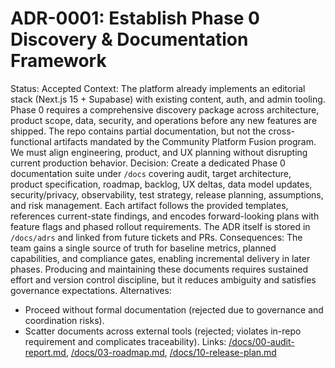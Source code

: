 # ADR-0001: Establish Phase 0 Discovery & Documentation Framework
Status: Accepted
Context: The platform already implements an editorial stack (Next.js 15 + Supabase) with existing content, auth, and admin tooling. Phase 0 requires a comprehensive discovery package across architecture, product scope, data, security, and operations before any new features are shipped. The repo contains partial documentation, but not the cross-functional artifacts mandated by the Community Platform Fusion program. We must align engineering, product, and UX planning without disrupting current production behavior.
Decision: Create a dedicated Phase 0 documentation suite under `/docs` covering audit, target architecture, product specification, roadmap, backlog, UX deltas, data model updates, security/privacy, observability, test strategy, release planning, assumptions, and risk management. Each artifact follows the provided templates, references current-state findings, and encodes forward-looking plans with feature flags and phased rollout requirements. The ADR itself is stored in `/docs/adrs` and linked from future tickets and PRs.
Consequences: The team gains a single source of truth for baseline metrics, planned capabilities, and compliance gates, enabling incremental delivery in later phases. Producing and maintaining these documents requires sustained effort and version control discipline, but it reduces ambiguity and satisfies governance expectations.
Alternatives: 
- Proceed without formal documentation (rejected due to governance and coordination risks).
- Scatter documents across external tools (rejected; violates in-repo requirement and complicates traceability).
Links: [/docs/00-audit-report.md](/docs/00-audit-report.md), [/docs/03-roadmap.md](/docs/03-roadmap.md), [/docs/10-release-plan.md](/docs/10-release-plan.md)
